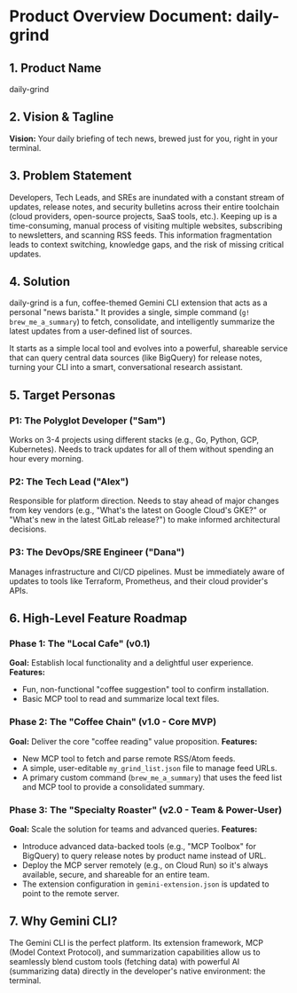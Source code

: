# Product Overview Document: daily-grind

## 1. Product Name
daily-grind

## 2. Vision & Tagline
**Vision:** Your daily briefing of tech news, brewed just for you, right in your terminal.

## 3. Problem Statement
Developers, Tech Leads, and SREs are inundated with a constant stream of updates, release notes, and security bulletins across their entire toolchain (cloud providers, open-source projects, SaaS tools, etc.). Keeping up is a time-consuming, manual process of visiting multiple websites, subscribing to newsletters, and scanning RSS feeds. This information fragmentation leads to context switching, knowledge gaps, and the risk of missing critical updates.

## 4. Solution
daily-grind is a fun, coffee-themed Gemini CLI extension that acts as a personal "news barista." It provides a single, simple command (`g! brew_me_a_summary`) to fetch, consolidate, and intelligently summarize the latest updates from a user-defined list of sources.

It starts as a simple local tool and evolves into a powerful, shareable service that can query central data sources (like BigQuery) for release notes, turning your CLI into a smart, conversational research assistant.

## 5. Target Personas

### P1: The Polyglot Developer ("Sam")
Works on 3-4 projects using different stacks (e.g., Go, Python, GCP, Kubernetes). Needs to track updates for all of them without spending an hour every morning.

### P2: The Tech Lead ("Alex")
Responsible for platform direction. Needs to stay ahead of major changes from key vendors (e.g., "What's the latest on Google Cloud's GKE?" or "What's new in the latest GitLab release?") to make informed architectural decisions.

### P3: The DevOps/SRE Engineer ("Dana")
Manages infrastructure and CI/CD pipelines. Must be immediately aware of updates to tools like Terraform, Prometheus, and their cloud provider's APIs.

## 6. High-Level Feature Roadmap

### Phase 1: The "Local Cafe" (v0.1)
**Goal:** Establish local functionality and a delightful user experience.
**Features:**
*   Fun, non-functional "coffee suggestion" tool to confirm installation.
*   Basic MCP tool to read and summarize local text files.

### Phase 2: The "Coffee Chain" (v1.0 - Core MVP)
**Goal:** Deliver the core "coffee reading" value proposition.
**Features:**
*   New MCP tool to fetch and parse remote RSS/Atom feeds.
*   A simple, user-editable `my_grind_list.json` file to manage feed URLs.
*   A primary custom command (`brew_me_a_summary`) that uses the feed list and MCP tool to provide a consolidated summary.

### Phase 3: The "Specialty Roaster" (v2.0 - Team & Power-User)
**Goal:** Scale the solution for teams and advanced queries.
**Features:**
*   Introduce advanced data-backed tools (e.g., "MCP Toolbox" for BigQuery) to query release notes by product name instead of URL.
*   Deploy the MCP server remotely (e.g., on Cloud Run) so it's always available, secure, and shareable for an entire team.
*   The extension configuration in `gemini-extension.json` is updated to point to the remote server.

## 7. Why Gemini CLI?
The Gemini CLI is the perfect platform. Its extension framework, MCP (Model Context Protocol), and summarization capabilities allow us to seamlessly blend custom tools (fetching data) with powerful AI (summarizing data) directly in the developer's native environment: the terminal.
